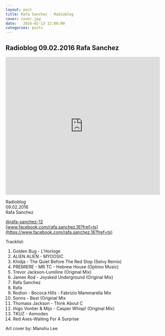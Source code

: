 ```yaml
---
layout: post
title: Rafa Sanchez - Radioblog
cover: cover.jpg
date:   2016-02-13 12:00:00
categories: posts
---
```


## Radioblog 09.02.2016 Rafa Sanchez

<iframe width="100%" height="450" scrolling="no" frameborder="no" src="https://w.soundcloud.com/player/?url=https%3A//api.soundcloud.com/tracks/246187730&amp;auto_play=false&amp;hide_related=false&amp;show_comments=true&amp;show_user=true&amp;show_reposts=false&amp;visual=true"></iframe>

Radioblog<br/>
09.02.2016<br/>
Rafa Sanchez<br/>

[@rafa-sanchez-12](https://soundcloud.com/rafa-sanchez-12)
<br />
[www.facebook.com/rafa.sanchez.16?fref=ts](https://www.facebook.com/rafa.sanchez.16?fref=ts)

Tracklist:

1. Golden Bug - L'Horloge
2. ALIEN ALIEN - MYOOSIC
3. Khidja - The Quiet Before The Red Stop (Selvy Remix)
4. PREMIERE - MR TC - Hebrew House (Optimo Music)
5. Trevor Jackson-Lumiline (Original Mix)
6. James Rod - Joysked Underground (Original Mix)
7. Rafa Sanchez
8. Rafa
9. Rodion - Bococa Hills - Fabrizio Mammarella Mix
10. Sonns - Best (Original Mix
11. Thomass Jackson - Think About C
12. Iñigo Vontier & Mijo - Casper Whisp! (Original Mix)
13. TKUZ - Asmodeo
14. Red Axes-Waiting For A Surprise

Art cover by:
Manshu Lee

